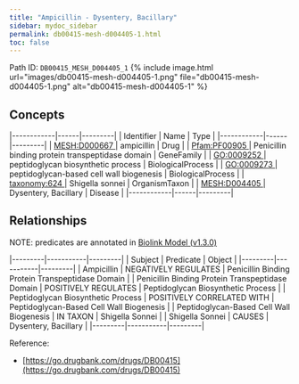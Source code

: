 ```yaml
---
title: "Ampicillin - Dysentery, Bacillary"
sidebar: mydoc_sidebar
permalink: db00415-mesh-d004405-1.html
toc: false 
---
```



Path ID: `DB00415_MESH_D004405_1`
{% include image.html url="images/db00415-mesh-d004405-1.png" file="db00415-mesh-d004405-1.png" alt="db00415-mesh-d004405-1" %}

## Concepts

|------------|------|---------|
| Identifier | Name | Type    |
|------------|------|---------|
| <a href="https://identifiers.org/MESH:D000667">MESH:D000667 </a> | ampicillin | Drug |
| <a href="https://identifiers.org/Pfam:PF00905">Pfam:PF00905 </a> | Penicillin binding protein transpeptidase domain | GeneFamily |
| <a href="https://identifiers.org/GO:0009252">GO:0009252 </a> | peptidoglycan biosynthetic process | BiologicalProcess |
| <a href="https://identifiers.org/GO:0009273">GO:0009273 </a> | peptidoglycan-based cell wall biogenesis | BiologicalProcess |
| <a href="https://identifiers.org/taxonomy:624">taxonomy:624 </a> | Shigella sonnei | OrganismTaxon |
| <a href="https://identifiers.org/MESH:D004405">MESH:D004405 </a> | Dysentery, Bacillary | Disease |
|------------|------|---------|

## Relationships


NOTE: predicates are annotated in <a href="https://github.com/biolink/biolink-model/releases/tag/v1.3.0">Biolink Model (v1.3.0)</a>

|---------|-----------|---------|
| Subject | Predicate | Object  |
|---------|-----------|---------|
| Ampicillin | NEGATIVELY REGULATES | Penicillin Binding Protein Transpeptidase Domain |
| Penicillin Binding Protein Transpeptidase Domain | POSITIVELY REGULATES | Peptidoglycan Biosynthetic Process |
| Peptidoglycan Biosynthetic Process | POSITIVELY CORRELATED WITH | Peptidoglycan-Based Cell Wall Biogenesis |
| Peptidoglycan-Based Cell Wall Biogenesis | IN TAXON | Shigella Sonnei |
| Shigella Sonnei | CAUSES | Dysentery, Bacillary |
|---------|-----------|---------|

Reference: 
  - [https://go.drugbank.com/drugs/DB00415](https://go.drugbank.com/drugs/DB00415)
